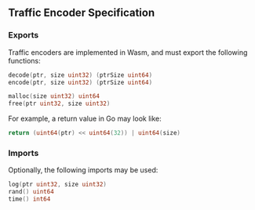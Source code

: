 ## Traffic Encoder Specification
### Exports
Traffic encoders are implemented in Wasm, and must export the following functions:
```go
decode(ptr, size uint32) (ptrSize uint64)
encode(ptr, size uint32) (ptrSize uint64)

malloc(size uint32) uint64
free(ptr uint32, size uint32)
```

For example, a return value in Go may look like:
```go
return (uint64(ptr) << uint64(32)) | uint64(size)
```

### Imports
Optionally, the following imports may be used:
```go
log(ptr uint32, size uint32)
rand() uint64
time() int64
```

